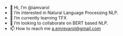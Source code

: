 - 👋 Hi, I’m @iamvarol
- 👀 I’m interested in Natural Language Processing NLP.
- 🌱 I’m currently learning TFX
- 💞️ I’m looking to collaborate on BERT based NLP.
- 📫 How to reach me a.emrevarol@gmail.com

<!---
iamvarol/iamvarol is a ✨ special ✨ repository because its `README.md` (this file) appears on your GitHub profile.
You can click the Preview link to take a look at your changes.
--->
